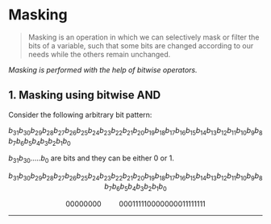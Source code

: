 # Masking

> Masking is an operation in which we can selectively mask or filter the bits of a variable, such that some bits are changed according to our needs while the others remain unchanged.

_Masking is performed with the help of bitwise operators._

## 1. Masking using bitwise AND

Consider the following arbitrary bit pattern:

$b_{31}b_{30}b_{29}b_{28}b_{27}b_{26}b_{25}b_{24}b_{23}b_{22}b_{21}b_{20}b_{19}b_{18}b_{17}b_{16}b_{15}b_{14}b_{13}b_{12}b_{11}b_{10}b_9b_8b_7b_6b_5b_4b_3b_2b_1b_0$

$b_{31}b_{30}.....b_{0}$ are bits and they can be either 0 or 1.


$$b_{31}b_{30}b_{29}b_{28}b_{27}b_{26}b_{25}b_{24}b_{23}b_{22}b_{21}b_{20}b_{19}b_{18}b_{17}b_{16}b_{15}b_{14}b_{13}b_{12}b_{11}b_{10}b_9b_8b_7b_6b_5b_4b_3b_2b_1b_0$$

$$00000000\hspace{1cm}000111110000000011111111$$





---
